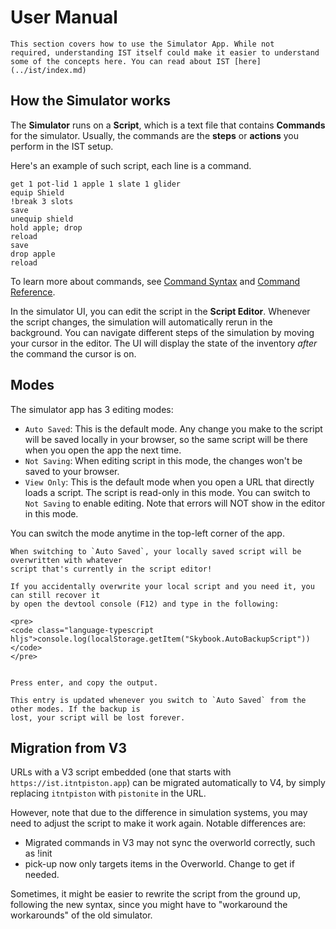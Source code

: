 # User Manual

```admonish info
This section covers how to use the Simulator App. While not
required, understanding IST itself could make it easier to understand
some of the concepts here. You can read about IST [here](../ist/index.md)
```

## How the Simulator works
The **Simulator** runs on a **Script**, which is a text file that contains
**Commands** for the simulator. Usually, the commands are the **steps** or **actions**
you perform in the IST setup.

Here's an example of such script, each line is a command.
```skybook
get 1 pot-lid 1 apple 1 slate 1 glider
equip Shield
!break 3 slots
save
unequip shield
hold apple; drop
reload
save
drop apple
reload
```

To learn more about commands, see [Command Syntax](./syntax.md) and [Command Reference](./commands.md).

In the simulator UI, you can edit the script in the **Script Editor**.
Whenever the script changes, the simulation will automatically rerun in the background.
You can navigate different steps of the simulation by moving your cursor in the editor.
The UI will display the state of the inventory *after* the command the cursor is on.

## Modes
The simulator app has 3 editing modes:
- `Auto Saved`: This is the default mode. Any change you make to the script will be saved locally in your browser,
  so the same script will be there when you open the app the next time.
- `Not Saving`: When editing script in this mode, the changes won't be saved to your browser.
- `View Only`: This is the default mode when you open a URL that directly loads a script.
  The script is read-only in this mode. You can switch to `Not Saving` to enable editing.
  Note that errors will NOT show in the editor in this mode.

You can switch the mode anytime in the top-left corner of the app.

```admonish warning
When switching to `Auto Saved`, your locally saved script will be overwritten with whatever
script that's currently in the script editor!

If you accidentally overwrite your local script and you need it, you can still recover it
by open the devtool console (F12) and type in the following:

<pre>
<code class="language-typescript hljs">console.log(localStorage.getItem("Skybook.AutoBackupScript"))</code>
</pre>


Press enter, and copy the output.

This entry is updated whenever you switch to `Auto Saved` from the other modes. If the backup is
lost, your script will be lost forever.
```

## Migration from V3

URLs with a V3 script embedded (one that starts with `https://ist.itntpiston.app`)
can be migrated automatically to V4, by simply replacing `itntpiston` with `pistonite`
in the URL. 

However, note that due to the difference in simulation systems,
you may need to adjust the script to make it work again. Notable differences are:
- Migrated commands in V3 may not sync the overworld correctly, such as <skyb>!init</skyb>
- <skyb>pick-up</skyb> now only targets items in the Overworld. Change to <skyb>get</skyb> if needed.

Sometimes, it might be easier to rewrite the script from the ground up, following
the new syntax, since you might have to "workaround the workarounds" of the old simulator.
